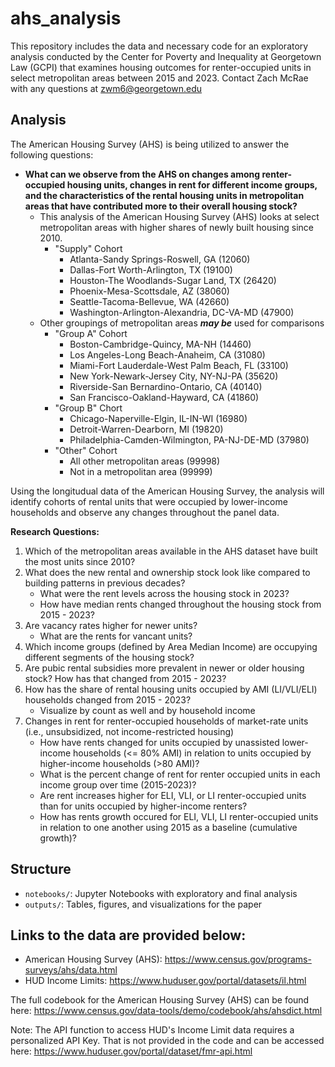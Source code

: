 # ahs_analysis
This repository includes the data and necessary code for an exploratory analysis conducted by the Center for Poverty and Inequality at Georgetown Law (GCPI) that examines housing outcomes for renter-occupied units in select metropolitan areas between 2015 and 2023. Contact Zach McRae with any questions at zwm6@georgetown.edu

## Analysis
The American Housing Survey (AHS) is being utilized to answer the following questions:
- **What can we observe from the AHS on changes among renter-occupied housing units, changes in rent for different income groups, and the characteristics of the rental housing units in metropolitan areas that have contributed more to their overall housing stock?**
    - This analysis of the American Housing Survey (AHS) looks at select metropolitan areas with higher shares of newly built housing since 2010.
        - "Supply" Cohort
            - Atlanta-Sandy Springs-Roswell, GA (12060)
            - Dallas-Fort Worth-Arlington, TX (19100)
            - Houston-The Woodlands-Sugar Land, TX (26420)
            - Phoenix-Mesa-Scottsdale, AZ (38060)
            - Seattle-Tacoma-Bellevue, WA (42660)
            - Washington-Arlington-Alexandria, DC-VA-MD (47900)
    - Other groupings of metropolitan areas **_may be_** used for comparisons
        - "Group A" Cohort
            - Boston-Cambridge-Quincy, MA-NH (14460)
            - Los Angeles-Long Beach-Anaheim, CA (31080)
            - Miami-Fort Lauderdale-West Palm Beach, FL (33100)
            - New York-Newark-Jersey City, NY-NJ-PA (35620)
            - Riverside-San Bernardino-Ontario, CA (40140)
            - San Francisco-Oakland-Hayward, CA (41860)
        - "Group B" Chort
            - Chicago-Naperville-Elgin, IL-IN-WI (16980)
            - Detroit-Warren-Dearborn, MI (19820)
            - Philadelphia-Camden-Wilmington, PA-NJ-DE-MD (37980) 
        - "Other" Cohort
            - All other metropolitan areas (99998)
            - Not in a metropolitan area (99999)

Using the longitudual data of the American Housing Survey, the analysis will identify cohorts of rental units that were occupied by lower-income households and observe any changes throughout the panel data.

**Research Questions:**
1. Which of the metropolitan areas available in the AHS dataset have built the most units since 2010? 
2. What does the new rental and ownership stock look like compared to building patterns in previous decades?
    - What were the rent levels across the housing stock in 2023?
    - How have median rents changed throughout the housing stock from 2015 - 2023?
3. Are vacancy rates higher for newer units? 
    - What are the rents for vancant units?
4. Which income groups (defined by Area Median Income) are occupying different segments of the housing stock?
5. Are pubic rental subsidies more prevalent in newer or older housing stock? How has that changed from 2015 - 2023?
6. How has the share of rental housing units occupied by AMI (LI/VLI/ELI) households changed from 2015 - 2023?
    - Visualize by count as well and by household income  
7. Changes in rent for renter-occupied households of market-rate units (i.e., unsubsidized, not income-restricted housing)
    - How have rents changed for units occupied by unassisted lower-income households (<= 80% AMI) in relation to units occupied by higher-income households (>80 AMI)? 
    - What is the percent change of rent for renter occupied units in each income group over time (2015-2023)?
    - Are rent increases higher for ELI, VLI, or LI renter-occupied units than for units occupied by higher-income renters?
    - How has rents growth occured for ELI, VLI, LI renter-occupied units in relation to one another using 2015 as a baseline (cumulative growth)?
    
## Structure
- `notebooks/`: Jupyter Notebooks with exploratory and final analysis
- `outputs/`: Tables, figures, and visualizations for the paper


## Links to the data are provided below:
- American Housing Survey (AHS): https://www.census.gov/programs-surveys/ahs/data.html
- HUD Income Limits: https://www.huduser.gov/portal/datasets/il.html

The full codebook for the American Housing Survey (AHS) can be found here: https://www.census.gov/data-tools/demo/codebook/ahs/ahsdict.html

Note: The API function to access HUD's Income Limit data requires a personalized API Key. That is not provided in the code and can be accessed here: https://www.huduser.gov/portal/dataset/fmr-api.html  

